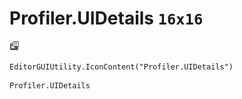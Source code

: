 # Profiler.UIDetails `16x16`
<img src="/img/Profiler.UIDetails.png" width=16 height=16>

``` CSharp
EditorGUIUtility.IconContent("Profiler.UIDetails")
```
```
Profiler.UIDetails
```
